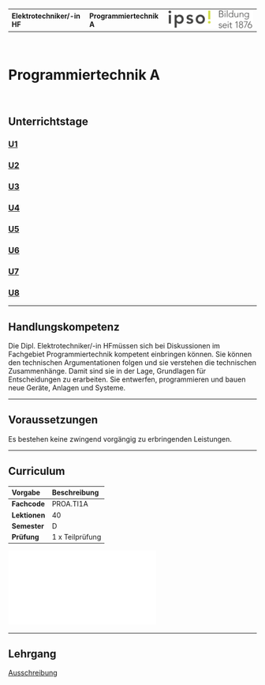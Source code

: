 |                             |                          |                                        |
| --------------------------- | ------------------------ | -------------------------------------- |
| **Elektrotechniker/-in HF** | **Programmiertechnik A** | ![IPSO Logo](./x_gitres/ipso_logo.png) |

</br>

# Programmiertechnik A

</br>

## Unterrichtstage

### [U1](./U1/README.md)

### [U2](./U2/README.md)

### [U3](./U3/README.md)

### [U4](./U4/README.md)

### [U5](./U5/README.md)

### [U6](./U6/README.md)

### [U7](./U7/README.md)

### [U8](./U8/README.md)

---

## Handlungskompetenz

Die Dipl. Elektrotechniker/-in HFmüssen sich bei Diskussionen im Fachgebiet Programmiertechnik kompetent
einbringen können. Sie können den technischen Argumentationen folgen und sie verstehen die technischen
Zusammenhänge. Damit sind sie in der Lage, Grundlagen für Entscheidungen zu erarbeiten. Sie entwerfen,
programmieren und bauen neue Geräte, Anlagen und Systeme.

---

## Voraussetzungen

Es bestehen keine zwingend vorgängig zu erbringenden Leistungen.

---

## Curriculum

| **Vorgabe**   | **Beschreibung** |
| :------------ | :--------------- |
| **Fachcode**  | PROA.TI1A        |
| **Lektionen** | 40               |
| **Semester**  | D                |
| **Prüfung**   | 1 x Teilprüfung  |

![Curriculum](./X1/Programmiertechnik%20A.pdf)

---

## Lehrgang

[Ausschreibung](https://www.ipso.ch/angebote/dipl-elektrotechnikerin-hf?school=ibz)
